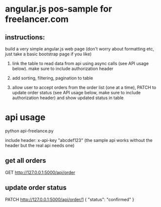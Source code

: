 # angular.js pos-sample for freelancer.com

## instructions:
build a very simple angular.js web page (don't worry about formatting etc, just take a basic bootstrap page if you like)

1) link the table to read data from api using async calls (see API usage below). make sure to include authorization header

2) add sorting, filtering, pagination to table

3) allow user to accept orders from the order list (one at a time), PATCH to update order status (see API usage below, make sure to include authorization header) and show updated status in table

# api usage
python api-freelance.py

include header: x-api-key "abcdef123" (the sample api works without the header but the real api needs one)

## get all orders
GET http://127.0.0.1:5000/api/order

## update order status
PATCH http://127.0.0.1:5000/api/order/1
{
      "status": "confirmed"
    }
